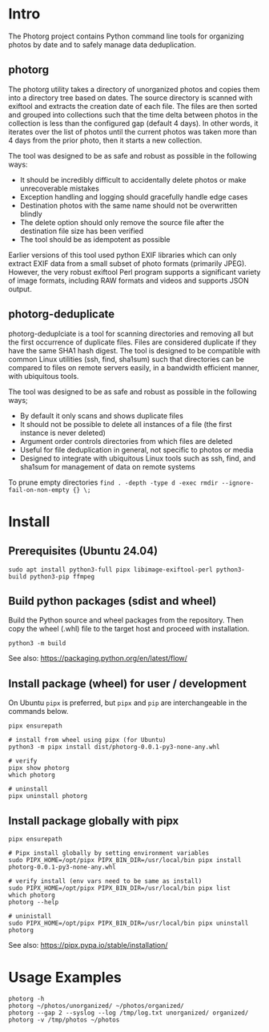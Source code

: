 
# Intro

The Photorg project contains Python command line tools for organizing photos by date and to safely manage data deduplication. 

## photorg

The photorg utility takes a directory of unorganized photos and copies them into a directory tree based on dates. The source directory is scanned with exiftool and extracts the creation date of each file. The files are then sorted and grouped into collections such that the time delta between photos in the collection is less than the configured gap (default 4 days). In other words, it iterates over the list of photos until the current photos was taken more than 4 days from the prior photo, then it starts a new collection.  

The tool was designed to be as safe and robust as possible in the following ways:

 * It should be incredibly difficult to accidentally delete photos or make unrecoverable mistakes
 * Exception handling and logging should gracefully handle edge cases
 * Destination photos with the same name should not be overwritten blindly
 * The delete option should only remove the source file after the destination file size has been verified
 * The tool should be as idempotent as possible

Earlier versions of this tool used python EXIF libraries which can only extract EXIF data from a small subset of photo formats (primarily JPEG). However, the very robust exiftool Perl program supports a significant variety of image formats, including RAW formats and videos and supports JSON output. 


## photorg-deduplicate

photorg-deduplciate is a tool for scanning directories and removing all but the first occurrence of duplicate files. Files are considered duplicate if they have the same SHA1 hash digest. The tool is designed to be compatible with common Linux utilities (ssh, find, sha1sum) such that directories can be compared to files on remote servers easily, in a bandwidth efficient manner, with ubiquitous tools.

The tool was designed to be as safe and robust as possible in the following ways;

 * By default it only scans and shows duplicate files
 * It should not be possible to delete all instances of a file (the first instance is never deleted)
 * Argument order controls directories from which files are deleted
 * Useful for file deduplication in general, not specific to photos or media
 * Designed to integrate with ubiquitous Linux tools such as ssh, find, and sha1sum for management of data on remote systems 

To prune empty directories
```find . -depth -type d -exec rmdir --ignore-fail-on-non-empty {} \; ```

# Install

## Prerequisites (Ubuntu 24.04)
```
sudo apt install python3-full pipx libimage-exiftool-perl python3-build python3-pip ffmpeg
```

## Build python packages (sdist and wheel)
Build the Python source and wheel packages from the repository. Then copy the wheel (.whl) file to the target host and proceed with installation.
```
python3 -m build
```

See also: https://packaging.python.org/en/latest/flow/ 


## Install package (wheel) for user / development
On Ubuntu `pipx` is preferred, but `pipx` and `pip` are interchangeable in the commands below.
```
pipx ensurepath

# install from wheel using pipx (for Ubuntu)
python3 -m pipx install dist/photorg-0.0.1-py3-none-any.whl

# verify
pipx show photorg
which photorg

# uninstall
pipx uninstall photorg
```


## Install package globally with pipx
```
pipx ensurepath

# Pipx install globally by setting environment variables
sudo PIPX_HOME=/opt/pipx PIPX_BIN_DIR=/usr/local/bin pipx install photorg-0.0.1-py3-none-any.whl 

# verify install (env vars need to be same as install)
sudo PIPX_HOME=/opt/pipx PIPX_BIN_DIR=/usr/local/bin pipx list
which photorg
photorg --help

# uninistall
sudo PIPX_HOME=/opt/pipx PIPX_BIN_DIR=/usr/local/bin pipx uninstall photorg
```

See also: https://pipx.pypa.io/stable/installation/ 



# Usage Examples
```
photorg -h 
photorg ~/photos/unorganized/ ~/photos/organized/
photorg --gap 2 --syslog --log /tmp/log.txt unorganized/ organized/
photorg -v /tmp/photos ~/photos
```
